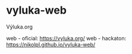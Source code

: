 # vyluka-web
Výluka.org

web - oficial: https://vyluka.org/
web - hackaton: https://nikolpl.github.io/vyluka-web/
